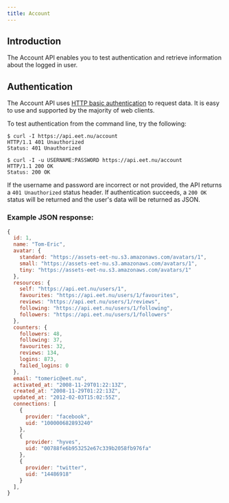 ```yaml
---
title: Account
---
```


## Introduction

The Account API enables you to test authentication and retrieve information about the logged in user.

## Authentication

The Account API uses [HTTP basic authentication][HTTP Auth] to request data. It is easy to use and supported by the majority of web clients.

To test authentication from the command line, try the following:

~~~
$ curl -I https://api.eet.nu/account
HTTP/1.1 401 Unauthorized
Status: 401 Unauthorized

$ curl -I -u USERNAME:PASSWORD https://api.eet.nu/account
HTTP/1.1 200 OK
Status: 200 OK
~~~

If the username and password are incorrect or not provided, the API returns a `401 Unauthorized` status header. If authentication succeeds, a `200 OK` status will be returned and the user's data will be returned as JSON.

### Example JSON response:

```javascript
{
  id: 1,
  name: "Tom-Eric",
  avatar: {
    standard: "https://assets-eet-nu.s3.amazonaws.com/avatars/1",
    small: "https://assets-eet-nu.s3.amazonaws.com/avatars/1",
    tiny: "https://assets-eet-nu.s3.amazonaws.com/avatars/1"
  },
  resources: {
    self: "https://api.eet.nu/users/1",
    favourites: "https://api.eet.nu/users/1/favourites",
    reviews: "https://api.eet.nu/users/1/reviews",
    following: "https://api.eet.nu/users/1/following",
    followers: "https://api.eet.nu/users/1/followers"
  },
  counters: {
    followers: 48,
    following: 37,
    favourites: 32,
    reviews: 134,
    logins: 873,
    failed_logins: 0
  },
  email: "tomeric@eet.nu",
  activated_at: "2008-11-29T01:22:13Z",
  created_at: "2008-11-29T01:22:13Z",
  updated_at: "2012-02-03T15:02:55Z",
  connections: [
    {
      provider: "facebook",
      uid: "100000682893240"
    },
    {
      provider: "hyves",
      uid: "00788fe6b953252e67c339b2058fb976fa"
    },
    {
      provider: "twitter",
      uid: "14486918"
    }
  ],
}
```

[HTTP Auth]: https://en.wikipedia.org/wiki/Basic_access_authentication "Basic HTTP Authentication"
